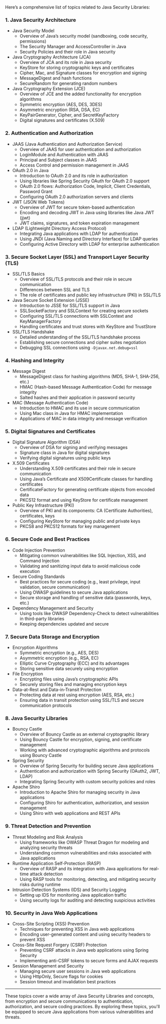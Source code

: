 Here’s a comprehensive list of topics related to Java Security Libraries:

### 1. Java Security Architecture

- Java Security Model
    - Overview of Java’s security model (sandboxing, code security, permissions)
    - The Security Manager and AccessController in Java
    - Security Policies and their role in Java security
- Java Cryptography Architecture (JCA)
    - Overview of JCA and its role in Java security
    - KeyStore for storing cryptographic keys and certificates
    - Cipher, Mac, and Signature classes for encryption and signing
    - MessageDigest and hash functions
    - SecureRandom for generating random numbers
- Java Cryptography Extension (JCE)
    - Overview of JCE and the added functionality for encryption algorithms
    - Symmetric encryption (AES, DES, 3DES)
    - Asymmetric encryption (RSA, DSA, EC)
    - KeyPairGenerator, Cipher, and SecretKeyFactory
    - Digital signatures and certificates (X.509)

### 2. Authentication and Authorization

- JAAS (Java Authentication and Authorization Service)
    - Overview of JAAS for user authentication and authorization
    - LoginModule and Authentication with JAAS
    - Principal and Subject classes in JAAS
    - Access Control and permission management in JAAS
- OAuth 2.0 in Java
    - Introduction to OAuth 2.0 and its role in authorization
    - Using libraries like Spring Security OAuth for OAuth 2.0 support
    - OAuth 2.0 flows: Authorization Code, Implicit, Client Credentials, Password Grant
    - Configuring OAuth 2.0 authorization servers and clients
- JWT (JSON Web Tokens)
    - Overview of JWT for secure token-based authentication
    - Encoding and decoding JWT in Java using libraries like Java JWT (jjwt)
    - JWT claims, signatures, and token expiration management
- LDAP (Lightweight Directory Access Protocol)
    - Integrating Java applications with LDAP for authentication
    - Using JNDI (Java Naming and Directory Interface) for LDAP queries
    - Configuring Active Directory with LDAP for enterprise authentication

### 3. Secure Socket Layer (SSL) and Transport Layer Security (TLS)

- SSL/TLS Basics
    - Overview of SSL/TLS protocols and their role in secure communication
    - Differences between SSL and TLS
    - The role of certificates and public key infrastructure (PKI) in SSL/TLS
- Java Secure Socket Extension (JSSE)
    - Introduction to JSSE for SSL/TLS support in Java
    - SSLSocketFactory and SSLContext for creating secure sockets
    - Configuring SSL/TLS connections with SSLContext and KeyManagerFactory
    - Handling certificates and trust stores with KeyStore and TrustStore
- SSL/TLS Handshake
    - Detailed understanding of the SSL/TLS handshake process
    - Establishing secure connections and cipher suites negotiation
    - Debugging SSL connections using `-Djavax.net.debug=ssl`

### 4. Hashing and Integrity

- Message Digest
    - MessageDigest class for hashing algorithms (MD5, SHA-1, SHA-256, etc.)
    - HMAC (Hash-based Message Authentication Code) for message integrity
    - Salted hashes and their application in password security
- MAC (Message Authentication Code)
    - Introduction to HMAC and its use in secure communication
    - Using Mac class in Java for HMAC implementation
    - Applications of MAC in data integrity and message verification

### 5. Digital Signatures and Certificates

- Digital Signature Algorithm (DSA)
    - Overview of DSA for signing and verifying messages
    - Signature class in Java for digital signatures
    - Verifying digital signatures using public keys
- X.509 Certificates
    - Understanding X.509 certificates and their role in secure communication
    - Using Java’s Certificate and X509Certificate classes for handling certificates
    - CertificateFactory for generating certificate objects from encoded data
    - PKCS12 format and using KeyStore for certificate management
- Public Key Infrastructure (PKI)
    - Overview of PKI and its components: CA (Certificate Authorities), certificates, keys
    - Configuring KeyStore for managing public and private keys
    - PKCS8 and PKCS12 formats for key management

### 6. Secure Code and Best Practices

- Code Injection Prevention
    - Mitigating common vulnerabilities like SQL Injection, XSS, and Command Injection
    - Validating and sanitizing input data to avoid malicious code execution
- Secure Coding Standards
    - Best practices for secure coding (e.g., least privilege, input validation, secure communication)
    - Using OWASP guidelines to secure Java applications
    - Secure storage and handling of sensitive data (passwords, keys, etc.)
- Dependency Management and Security
    - Using tools like OWASP Dependency-Check to detect vulnerabilities in third-party libraries
    - Keeping dependencies updated and secure

### 7. Secure Data Storage and Encryption

- Encryption Algorithms
    - Symmetric encryption (e.g., AES, DES)
    - Asymmetric encryption (e.g., RSA, EC)
    - Elliptic Curve Cryptography (ECC) and its advantages
    - Storing sensitive data securely using encryption
- File Encryption
    - Encrypting files using Java’s cryptographic APIs
    - Securely storing files and managing encryption keys
- Data-at-Rest and Data-in-Transit Protection
    - Protecting data at rest using encryption (AES, RSA, etc.)
    - Ensuring data in transit protection using SSL/TLS and secure communication protocols

### 8. Java Security Libraries

- Bouncy Castle
    - Overview of Bouncy Castle as an external cryptographic library
    - Using Bouncy Castle for encryption, signing, and certificate management
    - Working with advanced cryptographic algorithms and protocols using Bouncy Castle
- Spring Security
    - Overview of Spring Security for building secure Java applications
    - Authentication and authorization with Spring Security (OAuth2, JWT, LDAP)
    - Integrating Spring Security with custom security policies and roles
- Apache Shiro
    - Introduction to Apache Shiro for managing security in Java applications
    - Configuring Shiro for authentication, authorization, and session management
    - Using Shiro with web applications and REST APIs

### 9. Threat Detection and Prevention

- Threat Modeling and Risk Analysis
    - Using frameworks like OWASP Threat Dragon for modeling and analyzing security threats
    - Understanding common vulnerabilities and risks associated with Java applications
- Runtime Application Self-Protection (RASP)
    - Overview of RASP and its integration with Java applications for real-time attack detection
    - Using RASP tools for monitoring, detecting, and mitigating security risks during runtime
- Intrusion Detection Systems (IDS) and Security Logging
    - Setting up IDS for monitoring Java application traffic
    - Using security logs for auditing and detecting suspicious activities

### 10. Security in Java Web Applications

- Cross-Site Scripting (XSS) Prevention
    - Techniques for preventing XSS in Java web applications
    - Encoding user-generated content and using security headers to prevent XSS
- Cross-Site Request Forgery (CSRF) Protection
    - Preventing CSRF attacks in Java web applications using Spring Security
    - Implementing anti-CSRF tokens to secure forms and AJAX requests
- Session Management and Security
    - Managing secure user sessions in Java web applications
    - Using HttpOnly, Secure flags for cookies
    - Session timeout and invalidation best practices

---

These topics cover a wide array of Java Security Libraries and concepts, from encryption and secure communications to authentication, authorization, and secure coding practices. By exploring these topics, you'll be equipped to secure Java applications from various vulnerabilities and threats.